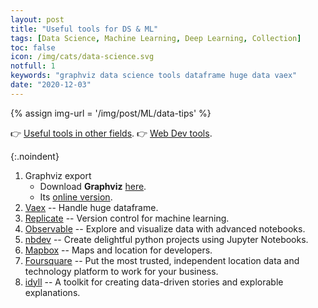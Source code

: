```yaml
---
layout: post
title: "Useful tools for DS & ML"
tags: [Data Science, Machine Learning, Deep Learning, Collection]
toc: false
icon: /img/cats/data-science.svg
notfull: 1
keywords: "graphviz data science tools dataframe huge data vaex"
date: "2020-12-03"
---
```


{% assign img-url = '/img/post/ML/data-tips' %}

👉 [Useful tools in other fields](/good-applications/).
👉 [Web Dev tools](/web-dev-tools/).

{:.noindent}
1. Graphviz export
   - Download **Graphviz** [here](https://graphviz.gitlab.io/download/).
   - Its [online version](http://webgraphviz.com/).
2. [Vaex](https://github.com/vaexio/vaex) -- Handle huge dataframe.
3. [Replicate](https://replicate.ai/) -- Version control for machine learning.
4. [Observable](https://observablehq.com/) -- Explore and visualize data with advanced notebooks.
5. [nbdev](https://github.com/fastai/nbdev) -- Create delightful python projects using Jupyter Notebooks.
6. [Mapbox](https://www.mapbox.com/) -- Maps and location for developers.
7. [Foursquare](https://foursquare.com/) -- Put the most trusted, independent location data and technology platform to work for your business.
8. [idyll](https://idyll-lang.org/) -- A toolkit for creating data-driven stories and explorable explanations.
